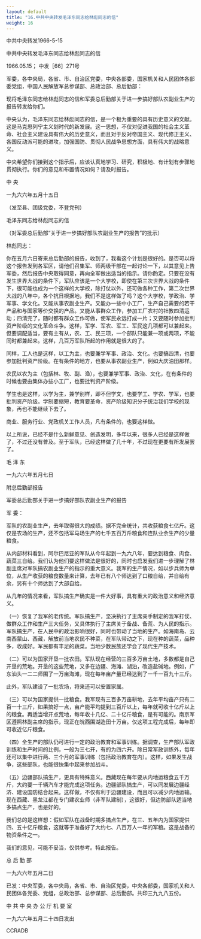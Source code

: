 ```yaml
---
layout: default
title: "16.中共中央转发毛泽东同志给林彪同志的信"
weight: 16
---
```


中共中央转发1966-5-15

中共中央转发毛泽东同志给林彪同志的信

1966.05.15； 中发［66］271号

军委，各中央局，各省、市、自治区党委，中央各部委，国家机关和人民团体各部委党组，中国人民解放军总参谋部、总政治部、总后勤部：

现将毛泽东同志给林彪同志的信和军委总后勤部关于进一步搞好部队农副业生产的报告转发给你们。

中央认为，毛泽东同志给林彪同志的信，是一个极为重要的具有历史意义的文献。这是马克思列宁主义划时代的新发展。这一思想，不仅对促进我国的社会主义革命、社会主义建设具有伟大的历史意义，而且对于反对帝国主义、现代修正主义、各国反动派可能的进攻，加强国防、贯彻人民战争思想方面，具有伟大的战略意义。

中央希望你们接到这个指示后，应该认真地学习、研究，积极地、有计划有步骤地贯彻执行。你们的意见和布置情况如何？请及时报告。

中     央

一九六六年五月十五日

（发至县、团级党委，不登党刊）

毛泽东同志给林彪同志的信

（对军委总后勤部“关于进一步搞好部队农副业生产的报告”的批示）

林彪同志：

你在五月六日寄来总后勤部的报告，收到了，我看这个计划是很好的。是否可以将这个报告发到各军区，请他们召集军、师两级干部在一起讨论一下，以其意见上告军委，然后报告中央取得同意，再向全军做出适当的指示。请你酌定。只要在没有发生世界大战的条件下，军队应该是一个大学校，即使在第三次世界大战的条件下，很可能也成为一个这样的大学校，除打仗以外，还可做各种工作，第二次世界大战的八年中，各个抗日根据地，我们不是这样做了吗？这个大学校，学政治、学军事、学文化。又能从事农副业生产。又能办一些中小工厂，生产自己需要的若干产品和与国家等价交换的产品。又能从事群众工作，参加工厂农村的社教四清运动；四清完了，随时都有群众工作可做，使军民永远打成一片；又要随时参加批判资产阶级的文化革命斗争。这样，军学、军农、军工、军民这几项都可以兼起来。但要调配适当，要有主有从，农、工、民三项，一个部队只能兼一项或两项，不能同时都兼起来。这样，几百万军队所起的作用就是很大的了。

同样，工人也是这样，以工为主，也要兼学军事、政治、文化。也要搞四清，也要参加批判资产阶级。在有条件的地方，也要从事农副业生产，例如大庆油田那样。

农民以农为主（包括林、牧、副、渔），也要兼学军事、政治、文化，在有条件的时候也要由集体办些小工厂，也要批判资产阶级。

学生也是这样，以学为主，兼学别样，即不但学文，也要学工、学农、学军，也要批判资产阶级。学制要缩短，教育要革命，资产阶级知识分子统治我们学校的现象，再也不能继续下去了。

商业、服务行业、党政机关工作人员，凡有条件的，也要这样做。

以上所说，已经不是什么新鲜意见、创造发明，多年以来，很多人已经是这样做了，不过还没有普及。至于军队，已经这样做了几十年，不过现在更要有所发展罢了。

毛  泽  东

一九六六年五月七日

附总后勤部报告

军委总后勤部关于进一步搞好部队农副业生产的报告

军  委：

军队的农副业生产，去年取得很大的成绩。据不完全统计，共收获粮食七亿斤。这仅是农场的生产，还不包括军马场生产的七千五百万斤粮食和连队业余生产的少量粮食。

从内部材料看到，阿尔巴尼亚的军队从今年起到一九六八年，要达到粮食、肉食、蔬菜三自给。我们认为他们要这样做法是很好的，同时也启发我们进一步理解了林副主席对军队搞农副业生产的指示的重大意义。我军的生产情况，如以步兵师为单位，从生产收获的粮食数量来计算，去年已有八个师达到了口粮自给，并自给有余，另有十个师达到了大部自给。

从几年的情况来看，军队搞生产确实是一件大好事，具有重大的政治意义和经济意义。

（一）恢复了我军的老传统。军队搞生产，坚决执行了主席亲手制定的我军打仗、做群众工作和生产三大任务，又具体执行了主席关于备战、备荒、为人民的指示。军队搞生产，在人民中的政治影响很好，同时也带动了当地的生产。如海南岛、云南西蒙山、西藏，解放前当地农民不种菜，在军队带动之下，现在种的蔬菜，品种多，收成好。军民都有丰足的蔬菜。当地少数民族还学会了现代生产技术。

（二）可以为国家开垦一批农田。军队现在经营的三百多万亩土地，多数都是自己开垦的荒地。开垦的这些荒地，又多在边疆、海滩、湖泊，改造盐碱地。例如，广东汕头一二二师围了一万亩海滩，现在每年亩产量已经达到了一千一百九十三斤。

此外，军队建设了一批农场，将来还可以安置家属。

（三）可以为国家提供一批粮食。我军现有三百多万亩耕地，去年平均亩产只有二百一十三斤，如果搞好一点，亩产能平均提到三百斤以上，每年就可收十亿斤以上的粮食。再适当增开点荒地，每年收十几亿、二十亿斤粮食，是有可能的。南京军区遵照林副主席的指示，现正在皖西围湖造田十万亩。仅这项工程完成后，每年即可收近亿斤粮食。

（四）全生产的部队仍可进行一定的政治教育和军事训练。据调查，生产部队军政训练和生产时间的比例，一般为三七开，有的为四六开。除日常军政训练外，每年还可以集中进行两、三个月的军事训练（包括政治教育在内）。这样，如果发生战争，这些部队，也能很快集中起来参加战斗。

（五）边疆部队搞生产，更具有特殊意义。西藏现在每年要从内地运粮食五千万斤，大约要一千辆汽车才能完成这项任务。边疆部队搞生产，可以同发展边疆经济、建设国防结合起来。这样做，不仅有利于边疆建设，而且可以减少内地运输。现在西藏、黑龙江都在专门建农业师（非军队建制），这很好，但边防部队适当地多搞点生产，也是好的。

我们总的是这样想：假如军队在战备时期多搞点生产，在三、五年内为国家提供四、五十亿斤粮食，这就等于准备好了大约七、八百万人一年的军粮。这是战备的物资条件之一。

我们的意见，可能不妥当，仅供参考。特此报告。

总  后  勤  部

一九六六年五月二日

已发：中央军委，各中央局，各省、市、自治区党委，中央各部委，国家机关和人民团体各党委、党组，总政治部、总参谋部、总后勤部。共印三九九八五份。

中 共 中 央 办 公 厅 机 要 室

一九六六年五月二十四日发出

CCRADB


